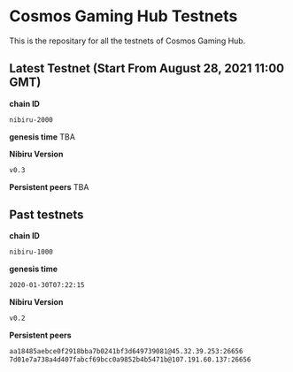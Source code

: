 # Cosmos Gaming Hub Testnets
This is the repositary for all the testnets of Cosmos Gaming Hub.

## Latest Testnet (Start From August 28, 2021 11:00 GMT)
**chain ID**

```sh
nibiru-2000
```

**genesis time**
TBA

**Nibiru Version**

```sh
v0.3
```
**Persistent peers**
TBA

## Past testnets
**chain ID**

```sh
nibiru-1000
```

**genesis time**

```sh
2020-01-30T07:22:15
```

**Nibiru Version**

```sh
v0.2
```

**Persistent peers**

```sh
aa18485aebce0f2918bba7b0241bf3d649739081@45.32.39.253:26656
7d01e7a738a4d407fabcf69bcc0a9852b4b5471b@107.191.60.137:26656
```
